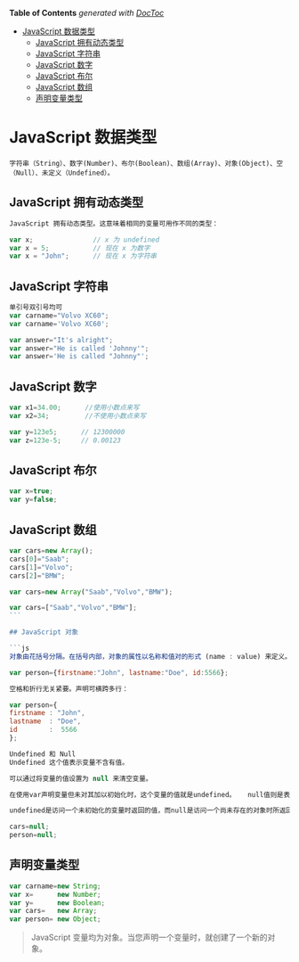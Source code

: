 <!-- START doctoc generated TOC please keep comment here to allow auto update -->
<!-- DON'T EDIT THIS SECTION, INSTEAD RE-RUN doctoc TO UPDATE -->
**Table of Contents**  *generated with [DocToc](https://github.com/thlorenz/doctoc)*

- [JavaScript 数据类型](#javascript-%E6%95%B0%E6%8D%AE%E7%B1%BB%E5%9E%8B)
  - [JavaScript 拥有动态类型](#javascript-%E6%8B%A5%E6%9C%89%E5%8A%A8%E6%80%81%E7%B1%BB%E5%9E%8B)
  - [JavaScript 字符串](#javascript-%E5%AD%97%E7%AC%A6%E4%B8%B2)
  - [JavaScript 数字](#javascript-%E6%95%B0%E5%AD%97)
  - [JavaScript 布尔](#javascript-%E5%B8%83%E5%B0%94)
  - [JavaScript 数组](#javascript-%E6%95%B0%E7%BB%84)
  - [声明变量类型](#%E5%A3%B0%E6%98%8E%E5%8F%98%E9%87%8F%E7%B1%BB%E5%9E%8B)

<!-- END doctoc generated TOC please keep comment here to allow auto update -->

# JavaScript 数据类型

`字符串（String）、数字(Number)、布尔(Boolean)、数组(Array)、对象(Object)、空（Null）、未定义（Undefined）。`

## JavaScript 拥有动态类型

```js
JavaScript 拥有动态类型。这意味着相同的变量可用作不同的类型：

var x;               // x 为 undefined
var x = 5;           // 现在 x 为数字
var x = "John";      // 现在 x 为字符串
```

## JavaScript 字符串

```js
单引号双引号均可
var carname="Volvo XC60";
var carname='Volvo XC60';
```

```js
var answer="It's alright";
var answer="He is called 'Johnny'";
var answer='He is called "Johnny"';
```

## JavaScript 数字

```js
var x1=34.00;      //使用小数点来写
var x2=34;         //不使用小数点来写

var y=123e5;      // 12300000
var z=123e-5;     // 0.00123
```

## JavaScript 布尔

```js
var x=true;
var y=false;
```

## JavaScript 数组

```js
var cars=new Array();
cars[0]="Saab";
cars[1]="Volvo";
cars[2]="BMW";

var cars=new Array("Saab","Volvo","BMW");

var cars=["Saab","Volvo","BMW"];
```　

## JavaScript 对象

```js
对象由花括号分隔。在括号内部，对象的属性以名称和值对的形式 (name : value) 来定义。属性由逗号分隔：

var person={firstname:"John", lastname:"Doe", id:5566};

空格和折行无关紧要。声明可横跨多行：

var person={
firstname : "John",
lastname  : "Doe",
id        :  5566
};

Undefined 和 Null
Undefined 这个值表示变量不含有值。

可以通过将变量的值设置为 null 来清空变量。

在使用var声明变量但未对其加以初始化时，这个变量的值就是undefined。   null值则是表示空对象指针。

undefined是访问一个未初始化的变量时返回的值，而null是访问一个尚未存在的对象时所返回的值。因此，可以把undefined看作是空的变量，而null看作是空的对象。

cars=null;
person=null;
```

## 声明变量类型

```js
var carname=new String;
var x=      new Number;
var y=      new Boolean;
var cars=   new Array;
var person= new Object;
```

> JavaScript 变量均为对象。当您声明一个变量时，就创建了一个新的对象。